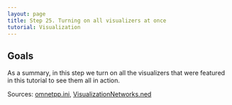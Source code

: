 ```yaml
---
layout: page
title: Step 25. Turning on all visualizers at once
tutorial: Visualization
---
```


## Goals

As a summary, in this step we turn on all the visualizers that were featured in this tutorial
to see them all in action.

Sources: [omnetpp.ini](../omnetpp.ini), [VisualizationNetworks.ned](../VisualizationNetworks.ned)
